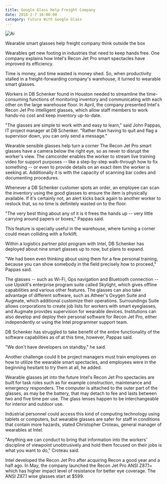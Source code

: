 ```yaml
---
title: Google Glass Help Freight Company
date: 2018-2-7 16:00:00
category: Future With Google Glass
---
```


![Ai](https://adibob.com/content/images/7.jpg)

Wearable smart glasses help freight company think outside the box

Wearables get new footing in industries that need to keep hands free. One company explains how Intel's Recon Jet Pro smart spectacles have improved its efficiency.

Time is money, and time wasted is money shed. So, when productivity stalled in a freight-forwarding company's warehouse, it turned to wearable smart glasses.

Workers in DB Schenker found in Houston needed to streamline the time-consuming functions of monitoring inventory and communicating with each other on the large warehouse floor. In April, the company presented Intel's Recon Jet Pro intelligent glasses, which allow staff members to work hands-no cost and keep inventory up-to-date.

"The glasses are simple to work with and easy to learn," said John Pappas, IT project manager at DB Schenker. "Rather than having to quit and flag a supervisor down, you can only send a message."

Wearable sensible glasses help turn a corner
The Recon Jet Pro smart glasses have a camera below the right eye, so as never to disrupt the worker's view. The camcorder enables the worker to stream live training video for support purposes -- like a step-by-step walk-through how to fix something -- or even to provide details on an exact item the worker is seeking at. Additionally it is with the capacity of scanning bar codes and documenting procedures.

Whenever a DB Schenker customer spots an order, an employee can scan the inventory using the good glasses to ensure the item is physically available. If it's certainly not, an alert kicks back again to another worker to restock that, so no time is definitely wasted on to the floor.

"The very best thing about any of it is it frees the hands up -- very little carrying around papers or boxes," Pappas said.

This feature is specially useful in the warehouse, where turning a corner could mean colliding with a forklift.

Within a logistics partner pilot program with Intel, DB Schenker has deployed about nine smart glasses up to now, but plans to expand.

"We had been even thinking about using them for a few personal training, because you can show somebody in the field precisely how to proceed," Pappas said.

The glasses -- such as Wi-Fi, Gps navigation and Bluetooth connection -- use Upskill's enterprise program suite called Skylight, which gives offline capabilities and various other features. The glasses can also take advantage of different software, such as Atheer's Oxygen Suite and Augmate, which additional customize their operations. Surroundings Suite allows corporations to create job lists for workers with smart eyeglasses, and Augmate provides supervision for wearable devices. Institutions can also develop and deploy their personal software for Recon Jet Pro, either independently or using the Intel programmer support team.

DB Schenker has struggled to take benefit of the entire functionality of the software capabilities as of at this time, however, Pappas said.

"We don't have developers on standby," he said.

Another challenge could it be project managers must train employees on how to utilize the wearable smart spectacles, and employees were in the beginning hesitant to try them at all, he added.

Wearable glasses jet into the future
Intel's Recon Jet Pro spectacles are built for task roles such as for example construction, maintenance and emergency responders. The computer is attached to the outer part of the glasses, as may be the battery, that may detach to fee and lasts between two and five time per use. The glass lenses happen to be interchangeable for interior and outdoor use.

Industrial personnel could access this kind of computing technology using tablets or computers, but wearable glasses are safer for staff in conditions that contain more hazards, stated Christopher Croteau, general manager of wearables at Intel.

"Anything we can conduct to bring that information into the workers' discipline of viewpoint unobtrusively and hold them focused on their jobs is what you want to do," Croteau said.

Intel developed the Recon Jet Pro after acquiring Recon a good year and a half ago. In May, the company launched the Recon Jet Pro ANSI Z87.1+ which has higher impact level of resistance for better eye coverage. The ANSI Z87.1 wise glasses start at $599.